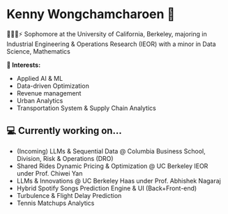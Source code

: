 # Kenny Wongchamcharoen 👋

👨🏻‍💻⚡ Sophomore at the University of California, Berkeley, majoring in Industrial Engineering & Operations Research (IEOR) with a minor in Data Science, Mathematics

**🥼 Interests:**
- Applied AI & ML
- Data-driven Optimization
- Revenue management
- Urban Analytics
- Transportation System & Supply Chain Analytics

## 💻 Currently working on...
- (Incoming) LLMs & Sequential Data @ Columbia Business School, Division, Risk & Operations (DRO)
- Shared Rides Dynamic Pricing & Optimization @ UC Berkeley IEOR under Prof. Chiwei Yan
- LLMs & Innovations @ UC Berkeley Haas under Prof. Abhishek Nagaraj
- Hybrid Spotify Songs Prediction Engine & UI (Back+Front-end)
- Turbulence & Flight Delay Prediction
- Tennis Matchups Analytics
